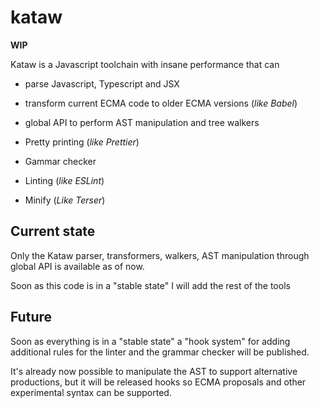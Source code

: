 # kataw

**WIP**

Kataw is a Javascript toolchain with insane performance that can

- parse Javascript, Typescript and JSX

- transform current ECMA code to older ECMA versions (*like Babel*)

- global API to perform AST manipulation and tree walkers

- Pretty printing (*like Prettier*)

- Gammar checker

- Linting (*like ESLint*)

- Minify (*Like Terser*)


## Current state

Only the Kataw parser, transformers, walkers, AST manipulation through global API is available as of now.

Soon as this code is in a "stable state" I will add the rest of the tools


## Future

Soon as everything is in a "stable state" a "hook system" for adding additional rules for the linter and the
grammar checker will be published.

It's already now possible to manipulate the AST to support alternative productions, but it will be released hooks so
ECMA proposals and other experimental syntax can be supported.

